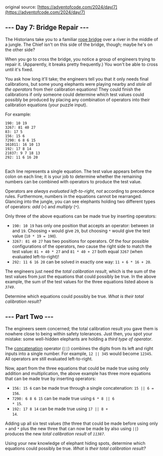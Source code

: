 original source: [https://adventofcode.com/2024/day/7](https://adventofcode.com/2024/day/7)
## --- Day 7: Bridge Repair ---
The Historians take you to a familiar [rope bridge](/2022/day/9) over a river in the middle of a jungle. The Chief isn't on this side of the bridge, though; maybe he's on the other side?

When you go to cross the bridge, you notice a group of engineers trying to repair it. (Apparently, it breaks pretty frequently.) You won't be able to cross until it's fixed.

You ask how long it'll take; the engineers tell you that it only needs final calibrations, but some young elephants were playing nearby and <em>stole all the operators</em> from their calibration equations! They could finish the calibrations if only someone could determine which test values could possibly be produced by placing any combination of operators into their calibration equations (your puzzle input).

For example:

<pre>
<code>190: 10 19
3267: 81 40 27
83: 17 5
156: 15 6
7290: 6 8 6 15
161011: 16 10 13
192: 17 8 14
21037: 9 7 18 13
292: 11 6 16 20
</code>
</pre>

Each line represents a single equation. The test value appears before the colon on each line; it is your job to determine whether the remaining numbers can be combined with operators to produce the test value.

Operators are <em>always evaluated left-to-right</em>, <em>not</em> according to precedence rules. Furthermore, numbers in the equations cannot be rearranged. Glancing into the jungle, you can see elephants holding two different types of operators: <em>add</em> (<code>+</code>) and <em>multiply</em> (<code>*</code>).

Only three of the above equations can be made true by inserting operators:


 - <code>190: 10 19</code> has only one position that accepts an operator: between <code>10</code> and <code>19</code>. Choosing <code>+</code> would give <code>29</code>, but choosing <code>*</code> would give the test value (<code>10 * 19 = 190</code>).
 - <code>3267: 81 40 27</code> has two positions for operators. Of the four possible configurations of the operators, <em>two</em> cause the right side to match the test value: <code>81 + 40 * 27</code> and <code>81 * 40 + 27</code> both equal <code>3267</code> (when evaluated left-to-right)!
 - <code>292: 11 6 16 20</code> can be solved in exactly one way: <code>11 + 6 * 16 + 20</code>.

The engineers just need the <em>total calibration result</em>, which is the sum of the test values from just the equations that could possibly be true. In the above example, the sum of the test values for the three equations listed above is <code><em>3749</em></code>.

Determine which equations could possibly be true. <em>What is their total calibration result?</em>


## --- Part Two ---
The engineers seem concerned; the total calibration result you gave them is nowhere close to being within safety tolerances. Just then, you spot your mistake: some well-hidden elephants are holding a <em>third type of operator</em>.

The [concatenation](https://en.wikipedia.org/wiki/Concatenation) operator (<code>||</code>) combines the digits from its left and right inputs into a single number. For example, <code>12 || 345</code> would become <code>12345</code>. All operators are still evaluated left-to-right.

Now, apart from the three equations that could be made true using only addition and multiplication, the above example has three more equations that can be made true by inserting operators:


 - <code>156: 15 6</code> can be made true through a single concatenation: <code>15 || 6 = 156</code>.
 - <code>7290: 6 8 6 15</code> can be made true using <code>6 * 8 || 6 * 15</code>.
 - <code>192: 17 8 14</code> can be made true using <code>17 || 8 + 14</code>.

Adding up all six test values (the three that could be made before using only <code>+</code> and <code>*</code> plus the new three that can now be made by also using <code>||</code>) produces the new <em>total calibration result</em> of <code><em>11387</em></code>.

Using your new knowledge of elephant hiding spots, determine which equations could possibly be true. <em>What is their total calibration result?</em>


